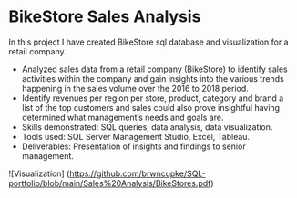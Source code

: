 # BikeStore Sales Analysis 

In this project I have created BikeStore sql database and visualization for a retail company. 
 

*  Analyzed sales data from a retail company (BikeStore) to identify sales activities within the company and gain  insights into the various trends happening in the sales volume over the 2016 to 2018 period.
* 	Identify revenues per region per store, product, category and brand a list of the top customers and sales could also prove insightful having determined what management’s needs and goals are.
* 	Skills demonstrated: SQL queries, data analysis, data visualization.
* 	Tools used: SQL Server Management Studio, Excel, Tableau.
* 	Deliverables: Presentation of insights and findings to senior management.

![Visualization] (https://github.com/brwncupke/SQL-portfolio/blob/main/Sales%20Analysis/BikeStores.pdf)

